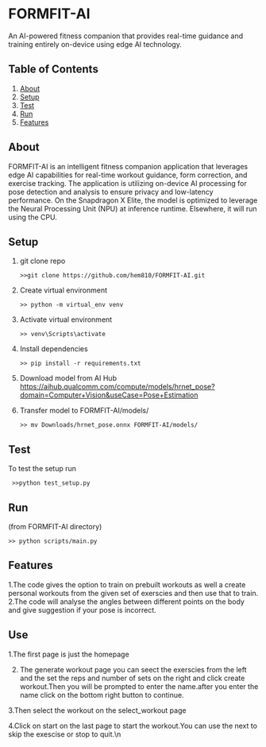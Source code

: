 # FORMFIT-AI
An AI-powered fitness companion that provides real-time guidance and training entirely on-device using edge AI technology.

## Table of Contents
1. [About](#about)
2. [Setup](#setup)
3. [Test](#test)
4. [Run](#run)
5. [Features](#features)


## About
FORMFIT-AI is an intelligent fitness companion application that leverages edge AI capabilities for real-time workout guidance, form correction, and exercise tracking. The application is utilizing on-device AI processing for pose detection and analysis to ensure privacy and low-latency performance.
On the Snapdragon X Elite, the model is optimized to leverage the Neural Processing Unit (NPU) at inference runtime. Elsewhere, it will run using the CPU.

## Setup
 1. git clone repo
      ```
      >>git clone https://github.com/hem810/FORMFIT-AI.git
      ```
   2. Create virtual environment
      ```
      >> python -m virtual_env venv
      ```
   3. Activate virtual environment
      ```
      >> venv\Scripts\activate 
      ```
   4. Install dependencies
      ```
      >> pip install -r requirements.txt
      ```
   4. Download model from AI Hub 
      https://aihub.qualcomm.com/compute/models/hrnet_pose?domain=Computer+Vision&useCase=Pose+Estimation

   6. Transfer model to FORMFIT-AI/models/
      ```
      >> mv Downloads/hrnet_pose.onnx FORMFIT-AI/models/
      ```
## Test
To test the setup run
```
 >>python test_setup.py
```
## Run
(from FORMFIT-AI directory)
```
>> python scripts/main.py 
```

## Features
1.The code gives the option to train on prebuilt workouts as well a create personal workouts from the given 
  set of exerscies and then use that to train.
2.The code will analyse the angles between different points on the body and give suggestion if your pose is incorrect.
## Use
1.The first page is just the homepage

2. The generate workout page you can seect the exerscies from the left and the set the reps and number of sets on the right and click create workout.Then you will be prompted to enter the name.after you enter the name click on the bottom right button to continue.

3.Then select the workout on the select_workout page

4.Click on start on the last page to start the workout.You can use the next to skip the exescise or stop to quit.\n

